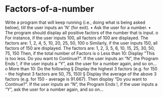 # Factors-of-a-number
Write a program that will keep running (i.e., doing what is being asked 
below), till the user inputs an 'N' (for exit).
• Ask the user for a number.
• The program should display all positive factors of the number that is 
input.
o For instance, if the user inputs 100, all factors of 100 are 
displayed. The factors are:
1, 2, 4, 5, 10, 20, 25, 50, 100
o Similarly, if the user inputs 150, all factors of 150 are displayed. 
The factors are:
1, 2, 3, 5, 6, 10, 15, 25, 30, 50, 75, 150
Then, if the total number of Factors is
o Less than 10: Display "This is too less. Do you want to 
Continue?". If the user inputs an “N”, the Program Ends !, if the 
user inputs a “Y”, ask the user for a number again, and so on…
o More than 10: Do the following
§ Display the highest 3 factors (e.g. for 150 - the highest 3 
factors are 50, 75, 150)
§ Display the average of the above 3 factors (e.g. for 150 -
average is 91.667). Then display “Do you want to 
Continue?”. If the user inputs an “N”, the Program Ends !, if 
the user inputs a “Y”, ask the user for a number again, and 
so on…

